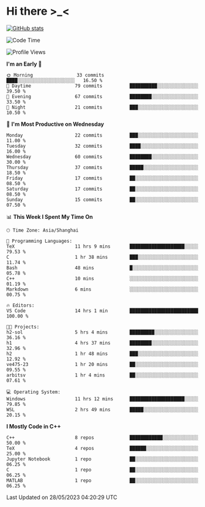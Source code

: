 # Hi there \>_<

[![GitHub stats](https://github-readme-stats.vercel.app/api?username=ARessegetesStery&show_icons=true&theme=transparent)](https://github.com/anuraghazra/github-readme-stats)

<!--START_SECTION:waka-->
![Code Time](http://img.shields.io/badge/Code%20Time-104%20hrs%2040%20mins-blue)

![Profile Views](http://img.shields.io/badge/Profile%20Views-0-blue)

**I'm an Early 🐤** 

```text
🌞 Morning                33 commits          ████░░░░░░░░░░░░░░░░░░░░░   16.50 % 
🌆 Daytime                79 commits          ██████████░░░░░░░░░░░░░░░   39.50 % 
🌃 Evening                67 commits          ████████░░░░░░░░░░░░░░░░░   33.50 % 
🌙 Night                  21 commits          ███░░░░░░░░░░░░░░░░░░░░░░   10.50 % 
```
📅 **I'm Most Productive on Wednesday** 

```text
Monday                   22 commits          ███░░░░░░░░░░░░░░░░░░░░░░   11.00 % 
Tuesday                  32 commits          ████░░░░░░░░░░░░░░░░░░░░░   16.00 % 
Wednesday                60 commits          ████████░░░░░░░░░░░░░░░░░   30.00 % 
Thursday                 37 commits          █████░░░░░░░░░░░░░░░░░░░░   18.50 % 
Friday                   17 commits          ██░░░░░░░░░░░░░░░░░░░░░░░   08.50 % 
Saturday                 17 commits          ██░░░░░░░░░░░░░░░░░░░░░░░   08.50 % 
Sunday                   15 commits          ██░░░░░░░░░░░░░░░░░░░░░░░   07.50 % 
```


📊 **This Week I Spent My Time On** 

```text
🕑︎ Time Zone: Asia/Shanghai

💬 Programming Languages: 
TeX                      11 hrs 9 mins       ████████████████████░░░░░   79.53 % 
C                        1 hr 38 mins        ███░░░░░░░░░░░░░░░░░░░░░░   11.74 % 
Bash                     48 mins             █░░░░░░░░░░░░░░░░░░░░░░░░   05.78 % 
C++                      10 mins             ░░░░░░░░░░░░░░░░░░░░░░░░░   01.19 % 
Markdown                 6 mins              ░░░░░░░░░░░░░░░░░░░░░░░░░   00.75 % 

🔥 Editors: 
VS Code                  14 hrs 1 min        █████████████████████████   100.00 % 

🐱‍💻 Projects: 
h2-sol                   5 hrs 4 mins        █████████░░░░░░░░░░░░░░░░   36.16 % 
h1                       4 hrs 37 mins       ████████░░░░░░░░░░░░░░░░░   32.96 % 
h2                       1 hr 48 mins        ███░░░░░░░░░░░░░░░░░░░░░░   12.92 % 
ve475-23                 1 hr 20 mins        ██░░░░░░░░░░░░░░░░░░░░░░░   09.55 % 
arbitsv                  1 hr 4 mins         ██░░░░░░░░░░░░░░░░░░░░░░░   07.61 % 

💻 Operating System: 
Windows                  11 hrs 12 mins      ████████████████████░░░░░   79.85 % 
WSL                      2 hrs 49 mins       █████░░░░░░░░░░░░░░░░░░░░   20.15 % 
```

**I Mostly Code in C++** 

```text
C++                      8 repos             ████████████░░░░░░░░░░░░░   50.00 % 
TeX                      4 repos             ██████░░░░░░░░░░░░░░░░░░░   25.00 % 
Jupyter Notebook         1 repo              ██░░░░░░░░░░░░░░░░░░░░░░░   06.25 % 
C                        1 repo              ██░░░░░░░░░░░░░░░░░░░░░░░   06.25 % 
MATLAB                   1 repo              ██░░░░░░░░░░░░░░░░░░░░░░░   06.25 % 
```




 Last Updated on 28/05/2023 04:20:29 UTC
<!--END_SECTION:waka-->

